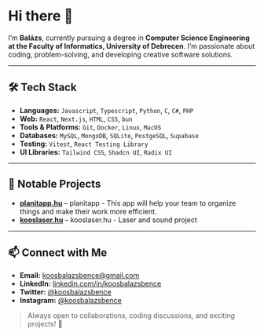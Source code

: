 # Hi there 👋

I’m **Balázs**, currently pursuing a degree in **Computer Science Engineering at the Faculty of Informatics, University of Debrecen**. I’m passionate about coding, problem-solving, and developing creative software solutions.

---

## 🛠 Tech Stack

- **Languages:** `Javascript`, `Typescript`, `Python`, `C`, `C#`, `PHP`
- **Web:** `React`, `Next.js`, `HTML`, `CSS`, `bun`
- **Tools & Platforms:** `Git`, `Docker`, `Linux`, `MacOS`
- **Databases:** `MySQL`, `MongoDB`, `SQLite`, `PostgeSQL`, `Supabase`
- **Testing:** `Vitest`, `React Testing Library`
- **UI Libraries:** `Tailwind CSS`, `Shadcn UI`, `Radix UI` 

---

## 🌟 Notable Projects

- **[planitapp.hu](https://github.com/janoscsordas/planit-vizsgaremek-fullstack)** – planitapp - This app will help your team to organize things and make their work more efficient.  
- **[kooslaser.hu](https://kooslaser.hu)** – kooslaser.hu - Laser and sound project

---

## 📫 Connect with Me

- **Email:** [koosbalazsbence@gmail.com](mailto:koosbalazsbence@gmail.com)  
- **LinkedIn:** [linkedin.com/in/koosbalazsbence](https://linkedin.com/in/koosbalazsbence)  
- **Twitter:** [@koosbalazsbence](https://x.com/koosbalazsbence)  
- **Instagram:** [@koosbalazsbence](https://instagram.com/koosbalazsbence)  

> Always open to collaborations, coding discussions, and exciting projects! 🚀
